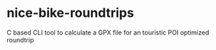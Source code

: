 # nice-bike-roundtrips
C based CLI tool to calculate a GPX file for an touristic POI optimized roundtrip
